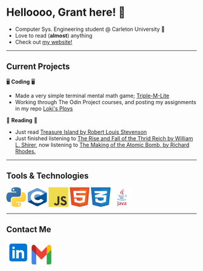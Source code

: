 # Helloooo, Grant here! 👋

- Computer Sys. Engineering student @ Carleton University 🍁
- Love to read (**almost**) anything
- Check out [my website!](https://gachuzia.github.io/portfolio-website/)

---

## Current Projects

🖥️ **Coding** 🖥️

- Made a very simple terminal mental math game; [Triple-M-Lite](https://github.com/GAchuzia/triple-m-lite)
- Working through The Odin Project courses, and posting my assignments in my repo [Loki's Ploys](https://gachuzia.github.io/loki-ploys)

📖 **Reading** 📖

- Just read [Treasure Island by Robert Louis Stevenson](https://en.wikipedia.org/wiki/Treasure_Island)
- Just finished listening to [The Rise and Fall of the Thrid Reich by William L. Shirer](https://en.wikipedia.org/wiki/The_Rise_and_Fall_of_the_Third_Reich), now listening to [The Making of the Atomic Bomb, by Richard Rhodes.](https://en.wikipedia.org/wiki/The_Making_of_the_Atomic_Bomb)

---

## Tools & Technologies  

<div>
    <img height="52" width="52" src="media/python.svg"/>  
    <img height="52" width="52" src="media/c.svg"/>
    <img height="52" width="52" src="media/javascript.svg"/>
    <img height="52" width="52" src="media/html5.svg"/>
    <img height="52" width="52" src="media/css3.svg"/>
    <img height="52" width="52" src="media/java.svg"/>
</div>

---

## Contact Me

[<img src="media\linkedin icon.svg" width="63" height="63">](https://www.linkedin.com/in/grant-achuzia-8259251b8/)
[<img src="media\Gmail icon.svg" width="52" height="52">](mailto:achuziaduby@gmail.com)

<!---
GAchuzia/GAchuzia is a ✨ special ✨ repository because its `README.md` (this file) appears on your GitHub profile.
You can click the Preview link to take a look at your changes.
--->
